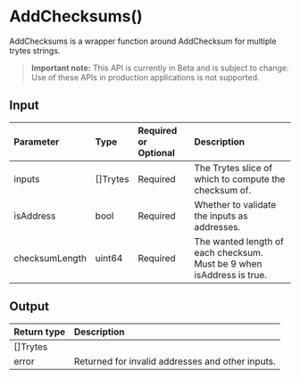# AddChecksums()
AddChecksums is a wrapper function around AddChecksum for multiple trytes strings.
> **Important note:** This API is currently in Beta and is subject to change. Use of these APIs in production applications is not supported.


## Input

| Parameter       | Type | Required or Optional | Description |
|:---------------|:--------|:--------| :--------|
| inputs | []Trytes | Required | The Trytes slice of which to compute the checksum of.  |
| isAddress | bool | Required | Whether to validate the inputs as addresses.  |
| checksumLength | uint64 | Required | The wanted length of each checksum. Must be 9 when isAddress is true.  |




## Output

| Return type     | Description |
|:---------------|:--------|
| []Trytes |  |
| error | Returned for invalid addresses and other inputs. |



